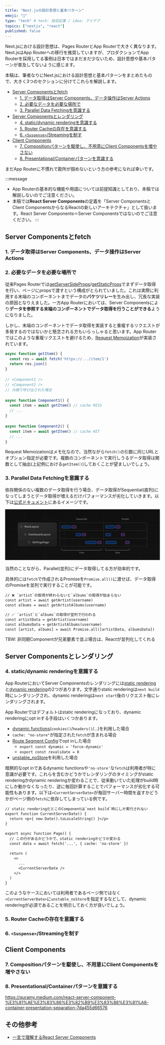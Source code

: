 ```yaml
---
title: "Next.jsの設計思想と基本パターン"
emoji: "📕"
type: "tech" # tech: 技術記事 / idea: アイデア
topics: ["nextjs", "react"]
published: false
---
```


Next.jsにおける設計思想は、Pages RouterとApp Routerで大きく異なります。Next.jsはApp Routerへの移行を推奨していますが、プロダクションでApp Routerを採用してる事例は日本ではまだまだ少ないため、設計思想や基本パターンが普及してないように感じます。

本稿は、筆者なりにNext.jsにおける設計思想と基本パターンをまとめたもので、大きく3つのセクションに分けてこれらを解説します。

- [Server Componentsとfetch](#Server-Componentsとfetch)
  - [1. データ取得はServer Components、データ操作はServer Actions](#1-データ取得はServer-Componentsデータ操作はServer-Actions)
  - [2. 必要なデータを必要な場所で](#2-必要なデータを必要な場所で)
  - [3. Parallel Data Fetchingを意識する](#3-Parallel-Data-Fetchingを意識する)
- [Server Componentsとレンダリング](#Server-Componentsとレンダリング)
  - [4. static/dynamic renderingを意識する](#4-staticdynamic-renderingを意識する)
  - [5. Router Cacheの存在を意識する](#5-Router-Cacheの存在を意識する)
  - [6. `<Suspense>`/Streamingを制す](#6-SuspenseStreamingを制す)
- [Client Components](#Client-Components)
  - [7. Compositionパターンを駆使し、不用意にClient Componentsを増やさない](#7-Compositionパターンを駆使し不用意にClient-Componentsを増やさない)
  - [8. Presentational/Containerパターンを意識する](#8-PresentationalContainerパターンを意識する)

まだApp Routerに不慣れで勘所が掴めないという方の参考になれば幸いです。

:::message
- App Routerの基本的な機能や用語については前提知識としており、本稿では解説しないのでご注意ください。
- 本稿では**React Server Components**の定義を「Server ComponentsとClient ComponentsからなるReactの新しいアーキテクチャ」として扱います。React Server Components＝Server Componentsではないのでご注意ください。
:::

## Server Componentsとfetch

### 1. データ取得はServer Components、データ操作はServer Actions

### 2. 必要なデータを必要な場所で

従来Pages Routerでは[getServerSideProps](https://nextjs.org/docs/pages/building-your-application/data-fetching/get-server-side-props)/[getStaticProps](https://nextjs.org/docs/pages/building-your-application/data-fetching/get-static-props)でまずデータ取得を行い、ページにpropsで渡すという構成がとられていました。これは実際に利用する末端のコンポーネントまでデータの**バケツリレー**を生み出し、冗長な実装の原因となりえました。一方App Routerにおいては、Server Componentsにより**データを参照する末端のコンポーネントでデータ取得を行うことができる**ようになりました。

しかし、末端のコンポーネントでデータ取得を実装すると重複するリクエストが多発するのではないかと懸念される方もいらっしゃると思います。App Routerではこのような重複リクエストを避けるため、[Request Memoization](https://nextjs.org/docs/app/building-your-application/caching#request-memoization)が実装されています。

```ts
async function getItem() {
  const res = await fetch('https://.../item/1')
  return res.json()
}

// <Component1 />
// <Component2 />
// の順で呼び出された場合

async function Component1() {
  const item = await getItem() // cache MISS
  // ...
}

async function Component2() {
  const item = await getItem() // cache HIT
  // ...
}
```

Request Memoizationはメモ化なので、当然ながら`fetch()`の引数に同じURLとオプション指定が必要です。複数のコンポーネントで実行しうるデータ取得は関数として抽出(上記例における`getItem()`)しておくことが望ましいでしょう。

### 3. Parallel Data Fetchingを意識する

依存関係のない複数のデータ取得を行う場合、データ取得がSequential(直列)になってしまうとデータ取得が増えるだけパフォーマンスが劣化していきます。以下は[公式ドキュメント](https://nextjs.org/docs/app/building-your-application/data-fetching/patterns#parallel-and-sequential-data-fetching)にあるイメージです。

![データ取得のウォーターフォール](/images/nextjs-basic-principle/sequential-fetching.png)

当然のことながら、Parallel(並列)にデータ取得してる方が効率的です。

具体的には`fetch`で作成されるPromiseを`Promise.all()`に渡せば、データ取得のPromiseを並列で実行することが可能です。

```tsx
// ❌ `artist`の取得が終わらないと`albums`の取得が始まらない
const artist = await getArtist(username)
const albums = await getArtistAlbums(username)
```

```tsx
// ✅ `artist`と`albums`の取得が並列で行われる
const artistData = getArtist(username)
const albumsData = getArtistAlbums(username)
const [artist, albums] = await Promise.all([artistData, albumsData])
```

TBW: 非同期Componentが兄弟要素で並ぶ場合は、Reactが並列化してくれる

## Server Componentsとレンダリング

### 4. static/dynamic renderingを意識する

App RouterにおいてServer Componentsのレンダリングには[static rendering](https://nextjs.org/docs/app/building-your-application/rendering/server-components#static-rendering-default)と[dynamic rendering](https://nextjs.org/docs/app/building-your-application/rendering/server-components#dynamic-rendering)の2つがあります。文字通りstatic renderingは`next build`時にレンダリングされ、dynamic renderingは`next start`後のリクエスト毎にレンダリングされます。

App Routerではデフォルトはstatic renderingになっており、dynamic renderingにopt inする手段はいくつかあります。

- [dynamic functions](https://nextjs.org/docs/app/building-your-application/routing/route-handlers#dynamic-functions)(`cookies()`/`headers()`/...)を利用した場合
- `cache: "no-store"`が指定された`fetch`が含まれる場合
- [Route Segment Config](https://nextjs.org/docs/app/api-reference/file-conventions/route-segment-config)でopt inした場合
  - `export const dynamic = 'force-dynamic'`
  - `export const revalidate = 0`
- [unstable_noStore](https://nextjs.org/docs/app/api-reference/functions/unstable_noStore)を利用した場合

暗黙的なopt inであるdynamic functionsや`'no-store'`な`fetch`は利用者が特に意識が必要です。これらを含むかどうかでレンダリングのタイミングがstatic renderingかdynamic renderingか変わることで、従来動いていた処理がbuild時にしか動かなくなったり、逆に毎回計算することでパフォーマンスが劣化する可能性もあります。以下は`<CurrentServerDate>`が毎回サーバー時間を返すかどうかがページ側の`fetch`に依存してしまっている例です。

```tsx
// static renderingだとこのComponentは`next build`時にしか実行されない
export function CurrentServerDate() {
  return <p>{ new Date().toLocaleString() }</p>
}

export async function Page() {
  // この行があるかどうかで、static renderingかどうか変わる
  const data = await fetch('...', { cache: 'no-store' })

  return (
    <>
      ...
      <CurrentServerDate />
    </>
  )
}
```

このようなケースにおいては利用者であるページ側ではなく`<CurrentServerDate>`に`unstable_noStore`を指定するなどして、dynamic renderingが必須であることを明示しておく方が良いでしょう。

### 5. Router Cacheの存在を意識する

### 6. `<Suspense>`/Streamingを制す

## Client Components

### 7. Compositionパターンを駆使し、不用意にClient Componentsを増やさない

### 8. Presentational/Containerパターンを意識する

https://quramy.medium.com/react-server-component-%E3%81%AE%E3%83%86%E3%82%B9%E3%83%88%E3%81%A8-container-presentation-separation-7da455d66576

## その他参考

- [一言で理解するReact Server Components
  ](https://zenn.dev/uhyo/articles/react-server-components-multi-stage)
